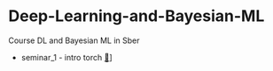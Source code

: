 # Deep-Learning-and-Bayesian-ML
Course DL and Bayesian ML in Sber 
- seminar_1 - intro torch [📄](./week_1/seminar1_pytorch_basics.ipynb)]
